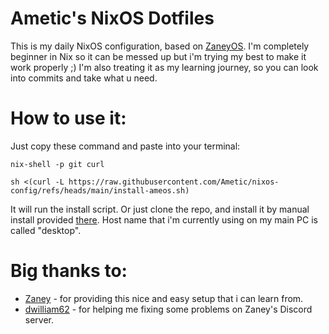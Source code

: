 # Ametic's NixOS Dotfiles

This is my daily NixOS configuration, based on
[ZaneyOS](https://gitlab.com/Zaney/zaneyos). I'm completely beginner in Nix so
it can be messed up but i'm trying my best to make it work properly ;) I'm also
treating it as my learning journey, so you can look into commits and take what u
need.

# How to use it:

Just copy these command and paste into your terminal:

```
nix-shell -p git curl
```

```
sh <(curl -L https://raw.githubusercontent.com/Ametic/nixos-config/refs/heads/main/install-ameos.sh)
```

It will run the install script. Or just clone the repo, and install it by manual
install provided [there](https://gitlab.com/Zaney/zaneyos). Host name that i'm
currently using on my main PC is called "desktop".

# Big thanks to:

- [Zaney](https://gitlab.com/Zaney) - for providing this nice and easy setup
  that i can learn from.
- [dwilliam62](https://gitlab.com/dwilliam62) - for helping me fixing some
  problems on Zaney's Discord server.
